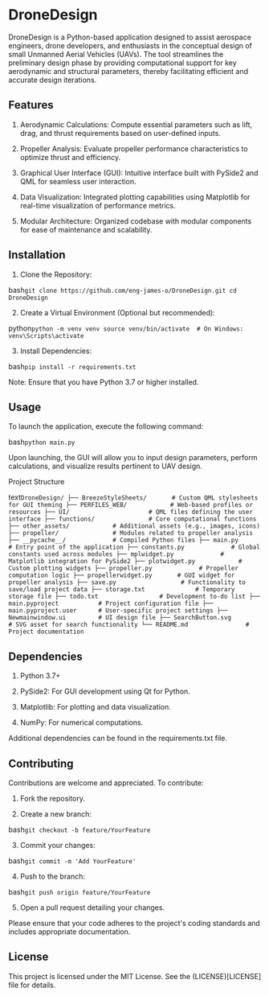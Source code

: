 # DroneDesign

DroneDesign is a Python-based application designed to assist aerospace engineers, drone developers, and enthusiasts in the conceptual design of small Unmanned Aerial Vehicles (UAVs). The tool streamlines the preliminary design phase by providing computational support for key aerodynamic and structural parameters, thereby facilitating efficient and accurate design iterations.

## Features

1. Aerodynamic Calculations: Compute essential parameters such as lift, drag, and thrust requirements based on user-defined inputs.

2. Propeller Analysis: Evaluate propeller performance characteristics to optimize thrust and efficiency.

3. Graphical User Interface (GUI): Intuitive interface built with PySide2 and QML for seamless user interaction.

4. Data Visualization: Integrated plotting capabilities using Matplotlib for real-time visualization of performance metrics.

5. Modular Architecture: Organized codebase with modular components for ease of maintenance and scalability.


## Installation

1. Clone the Repository:

bash```git clone https://github.com/eng-james-o/DroneDesign.git
cd DroneDesign```


2. Create a Virtual Environment (Optional but recommended):

python```python -m venv venv
source venv/bin/activate  # On Windows: venv\Scripts\activate```


3. Install Dependencies:

bash```pip install -r requirements.txt```

Note: Ensure that you have Python 3.7 or higher installed.



## Usage

To launch the application, execute the following command:

bash```python main.py```

Upon launching, the GUI will allow you to input design parameters, perform calculations, and visualize results pertinent to UAV design.

Project Structure

text```
DroneDesign/
├── BreezeStyleSheets/       # Custom QML stylesheets for GUI theming
├── PERFILES_WEB/            # Web-based profiles or resources
├── UI/                      # QML files defining the user interface
├── functions/               # Core computational functions
├── other_assets/            # Additional assets (e.g., images, icons)
├── propeller/               # Modules related to propeller analysis
├── __pycache__/             # Compiled Python files
├── main.py                  # Entry point of the application
├── constants.py             # Global constants used across modules
├── mplwidget.py             # Matplotlib integration for PySide2
├── plotwidget.py            # Custom plotting widgets
├── propeller.py             # Propeller computation logic
├── propellerwidget.py       # GUI widget for propeller analysis
├── save.py                  # Functionality to save/load project data
├── storage.txt              # Temporary storage file
├── todo.txt                 # Development to-do list
├── main.pyproject           # Project configuration file
├── main.pyproject.user      # User-specific project settings
├── Newmainwindow.ui         # UI design file
├── SearchButton.svg         # SVG asset for search functionality
└── README.md                # Project documentation ```

## Dependencies

1. Python 3.7+

2. PySide2: For GUI development using Qt for Python.

3. Matplotlib: For plotting and data visualization.

4. NumPy: For numerical computations.


Additional dependencies can be found in the requirements.txt file.

## Contributing

Contributions are welcome and appreciated. To contribute:

1. Fork the repository.


2. Create a new branch:

bash```git checkout -b feature/YourFeature```


3. Commit your changes:

bash```git commit -m 'Add YourFeature'```


4. Push to the branch:

bash```git push origin feature/YourFeature```


5. Open a pull request detailing your changes.



Please ensure that your code adheres to the project's coding standards and includes appropriate documentation.

## License

This project is licensed under the MIT License. See the (LICENSE)[LICENSE] file for details.
